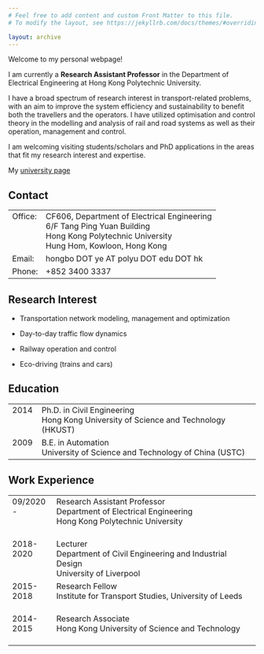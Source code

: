 ```yaml
---
# Feel free to add content and custom Front Matter to this file.
# To modify the layout, see https://jekyllrb.com/docs/themes/#overriding-theme-defaults

layout: archive
---
```


Welcome to my personal webpage!

I am currently a **Research Assistant Professor** in the Department of Electrical Engineering at Hong Kong Polytechnic University.

I have a broad spectrum of research interest in transport-related problems, with an aim to improve the system efficiency and sustainability to benefit both the travellers and the operators.  I have utilized optimisation and control theory in the modelling and analysis of rail and road systems as well as their operation, management and control.

I am welcoming visiting students/scholars and PhD applications in the areas that fit my research interest and expertise.

My [university page](http://www.ee.polyu.edu.hk/en/people_detail.php?name=YE%20Hongbo&cid=1&id=26023)


## Contact

<table style="width: 100%; border: none;">
  <colgroup>
    <col style="width: 6px; border: none;">
    <col>
  </colgroup>
    
  <tr valign="top" style="border: none;">
    <td style="border: none;"> Office: <br> &nbsp; <br> &nbsp; <br> &nbsp; </td>
    <td style="border: none;"> CF606, Department of Electrical Engineering<br>6/F Tang Ping Yuan Building<br>Hong Kong Polytechnic University<br>Hung Hom, Kowloon, Hong Kong</td>
  </tr>
  <tr valign="top" style=" border: none;">
    <td style="border: none;"> Email: </td>
    <td style="border: none;"> hongbo DOT ye AT polyu DOT edu DOT hk </td>
  </tr>
  
  <tr valign="top" style=" border: none;">
    <td style="border: none;"> Phone: </td>
    <td style="border: none;"> +852 3400 3337 </td>
  </tr>
</table>


## Research Interest

- Transportation network modeling, management and optimization

- Day-to-day traffic flow dynamics

- Railway operation and control

- Eco-driving (trains and cars)


    
## Education

<table style="width: 100%; border: none;">
  <colgroup>
    <col style="width: 60px; border: none;">
    <col>
  </colgroup>
    
  <tr valign="top" style="border: none;">
    <td style="border: none;"> 2014 <br/> &nbsp; </td>
    <td style="border: none;"> Ph.D. in Civil Engineering<br>Hong Kong University of Science and Technology (HKUST) </td>
  </tr>
  <tr valign="top" style=" border: none;">
    <td style="border: none;"> 2009 <br/> &nbsp; </td>
    <td style="border: none;"> B.E. in Automation<br>University of Science and Technology of China (USTC) </td>
  </tr>
</table>

## Work Experience

<table style="width: 100%; border: none;">
  <colgroup>
    <col style="width: 90px; border: none;">
    <col>
  </colgroup>
    
  <tr valign="top" style="border: none;">
    <td style="border: none;"> 09/2020 - <br> &nbsp; <br> &nbsp; </td>
    <td style="border: none;"> Research Assistant Professor<br>Department of Electrical Engineering<br>Hong Kong Polytechnic University </td>
  </tr>
  <tr valign="top" style=" border: none;">
    <td style="border: none;"> 2018-2020 <br> &nbsp; <br> &nbsp; </td>
    <td style="border: none;"> Lecturer<br>Department of Civil Engineering and Industrial Design<br>University of Liverpool </td>
  </tr>
  <tr valign="top"  style=" border: none;">
    <td  style=" border: none;"> 2015-2018 <br/> &nbsp; </td>
    <td style=" border: none;"> Research Fellow<br>Institute for Transport Studies, University of Leeds </td>
  </tr>
  <tr valign="top" style=" border: none;">
    <td style=" border: none;"> 2014-2015 <br/> &nbsp; </td>
    <td style=" border: none;"> Research Associate<br>Hong Kong University of Science and Technology </td>
  </tr>
</table>
